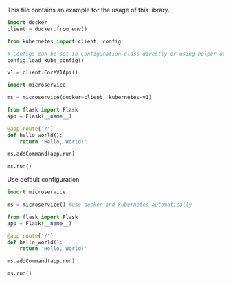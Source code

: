 This file contains an example for the usage of this library.

```python
import docker
client = docker.from_env()

from kubernetes import client, config

# Configs can be set in Configuration class directly or using helper utility
config.load_kube_config()

v1 = client.CoreV1Api()

import microservice

ms = microservice(docker=client, kubernetes=v1)

from flask import Flask
app = Flask(__name__)

@app.route('/')
def hello_world():
    return 'Hello, World!'

ms.addCommand(app.run)

ms.run()
```

Use default configuration
```python
import microservice

ms = microservice() #use docker and kubernetes automatically

from flask import Flask
app = Flask(__name__)

@app.route('/')
def hello_world():
    return 'Hello, World!'

ms.addCommand(app.run)

ms.run()
```
